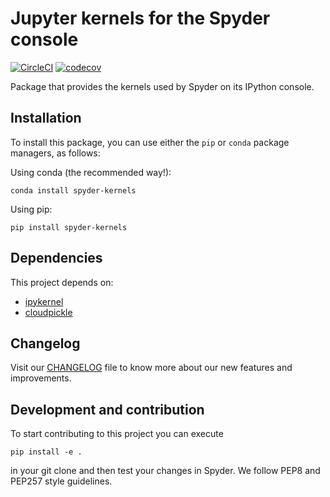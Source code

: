 # Jupyter kernels for the Spyder console

[![CircleCI](https://circleci.com/gh/spyder-ide/spyder-kernels.svg?style=shield)](https://circleci.com/gh/spyder-ide/spyder-kernels)
[![codecov](https://codecov.io/gh/spyder-ide/spyder-kernels/branch/master/graph/badge.svg)](https://codecov.io/gh/spyder-ide/spyder-kernels)

Package that provides the kernels used by Spyder on its IPython console.

## Installation

To install this package, you can use either the ``pip`` or ``conda`` package
managers, as follows:

Using conda (the recommended way!):

```
conda install spyder-kernels
```

Using pip:

```
pip install spyder-kernels
```

## Dependencies

This project depends on:

* [ipykernel](https://github.com/ipython/ipykernel/)
* [cloudpickle](https://github.com/cloudpipe/cloudpickle)


## Changelog

Visit our [CHANGELOG](CHANGELOG.md) file to know more about our new features
and improvements.

## Development and contribution

To start contributing to this project you can execute

```
pip install -e .
```

in your git clone and then test your changes in Spyder. We follow PEP8 and
PEP257 style guidelines.
